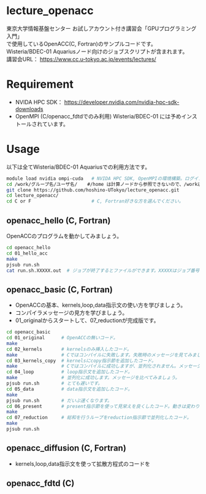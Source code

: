 # lecture_openacc

東京大学情報基盤センター お試しアカウント付き講習会「GPUプログラミング入門」  
で使用しているOpenACC(C, Fortran)のサンプルコードです。  
Wisteria/BDEC-01 Aquariusノード向けのジョブスクリプトが含まれます。    
講習会URL： https://www.cc.u-tokyo.ac.jp/events/lectures/


# Requirement

* NVIDA HPC SDK： https://developer.nvidia.com/nvidia-hpc-sdk-downloads
* OpenMPI (C/openacc_fdtdでのみ利用) 
Wisteria/BDEC-01 には予めインストールされています。

# Usage 

以下は全てWisteria/BDEC-01 Aquariusでの利用方法です。

```bash
module load nvidia ompi-cuda   # NVIDA HPC SDK, OpenMPIの環境構築。ログインの度必要です。
cd /work/グループ名/ユーザ名/  　#/home は計算ノードから参照できないので、/work以下で作業しましょう。
git clone https://github.com/hoshino-UTokyo/lecture_openacc.git
cd lecture_openacc/
cd C or F                      # C, Fortran好きな方を選んでください。
```

## openacc_hello (C, Fortran)
OpenACCのプログラムを動かしてみましょう。
```bash
cd openacc_hello
cd 01_hello_acc
make
pjsub run.sh
cat run.sh.XXXXX.out  # ジョブが終了するとファイルができます。XXXXXはジョブ番号。

```

## openacc_basic (C, Fortran)
* OpenACCの基本、kernels,loop,data指示文の使い方を学びましょう。
* コンパイラメッセージの見方を学びましょう。
* 01_originalからスタートして、07_reductionが完成版です。
```bash
cd openacc_basic
cd 01_original      # OpenACCの無いコード。
make
cd 02_kernels       # kernelsのみ挿入したコード。
make                # Cではコンパイルに失敗します。失敗時のメッセージを見てみましょう。
cd 03_kernels_copy  # kernelsにcopy指示節を追加したコード。
make                # Cではコンパイルに成功しますが、並列化されません。メッセージを見てみましょう。
cd 04_loop          # loop指示文を追加したコード。
make                # 並列化に成功します。メッセージを比べてみましょう。
pjsub run.sh        # とても遅いです。
cd 05_data          # data指示文を追加したコード。
make
pjsub run.sh        # だいぶ速くなります。
cd 06_present       # present指示節を使って見栄えを良くしたコード。動きは変わりません。
make
cd 07_reduction     # 総和を行うループをreduction指示節で並列化したコード。
make
pjsub run.sh        
```

## openacc_diffusion (C, Fortran)
* kernels,loop,data指示文を使って拡散方程式のコードを

## openacc_fdtd (C)


